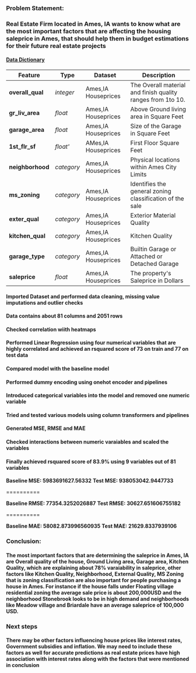 ### Problem Statement:

### Real Estate Firm located in Ames, IA wants to know what are the most important factors that are affecting the housing saleprice in Ames, that should help them in budget estimations for their future real estate projects

#### [Data Dictionary](https://www.kaggle.com/competitions/project-2-regression-challenge-123/data)

|Feature|Type|Dataset|Description|
|---|---|---|---|
|**overall_qual**|*integer*|Ames,IA Houseprices|The Overall material and finish quality ranges from 1to 10.| 
|**gr_liv_area**|*float*|Ames,IA Houseprices|Above Ground living area in Square Feet |
|**garage_area**|*float*|Ames,IA Houseprices|Size of the Garage in Square Feet|
|**1st_flr_sf**|*float'*|AMes,IA Houseprices|First Floor Square Feet|
|**neighborhood**|*category*|Ames,IA Houseprices|Physical locations within Ames City Limits|
|**ms_zoning**|*category*|Ames,IA Houseprices|Identifies the general zoning classification of the sale|
|**exter_qual**|*category*|Ames,IA Houseprices|Exterior Material Quality|
|**kitchen_qual**|*category*|Ames,IA Houseprices|Kitchen Quality|
|**garage_type**|*category*|Ames,IA Houseprices|Builtin Garage or Attached or Detached Garage|
|**saleprice**|*float*|Ames,IA Houseprices|The property's Saleprice in Dollars|


#### Imported Dataset and performed data cleaning, missing value imputations and outlier checks
#### Data contains about 81 columns and 2051 rows
#### Checked correlation wiith heatmaps
#### Performed Linear Regression using four numerical variables that are highly correlated and achieved an rsquared score of 73 on train and 77 on test data
#### Compared model with the baseline model
#### Performed dummy encoding using onehot encoder and pipelines
#### Introduced categorical variables into the model and removed one numeric variable
#### Tried and tested various models using column transformers and pipelines 
#### Generated MSE, RMSE and MAE
#### Checked interactions between numeric varaiables and scaled the variables
#### Finally achieved rsquared score of 83.9% using 9 variables out of 81 variables

**Baseline MSE: 5983691627.56332**
**Test MSE: 938053042.9447733**

==========

**Baseline RMSE: 77354.3252026887**
**Test RMSE: 30627.651606755182**

==========

**Baseline MAE: 58082.873996560935**
**Test MAE: 21629.8337939106**



### Conclusion:

#### The most important factors that are determining the saleprice in Ames, IA are Overall quality of the house, Ground Living area, Garage area, Kitchen Quality, which are explaining about 78% varaiability in saleprice, other factors like Kitchen Quality, Neighborhood, External Quality, MS Zoning that is zoning classification are also important for people purchasing a house in Ames. For instance if the house falls under Floating village residential zoning the average sale price is about 200,000USD and the neighborhood Stonebrook looks to be in high demand and neighborhoods like Meadow village and Briardale have an average saleprice of 100,000 USD.

### Next steps 

#### There may be other factors influencing house prices like interest rates, Government subsidies and inflation. We may need to include these factors as well for accurate predictions as real estate prices have high association with interest rates along with the factors that were mentioned in conclusion
